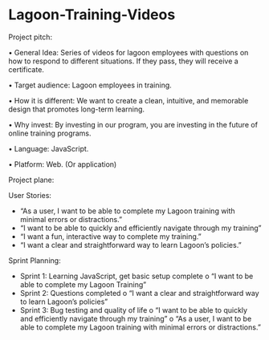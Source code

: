 # Lagoon-Training-Videos

Project pitch:

• General Idea: Series of videos for lagoon employees with questions on how to
respond to different situations. If they pass, they will receive a certificate.

• Target audience: Lagoon employees in training.

• How it is different: We want to create a clean, intuitive, and memorable design
that promotes long-term learning.

• Why invest: By investing in our program, you are investing in the future of online
training programs.

• Language: JavaScript.

• Platform: Web. (Or application)



Project plane:

User Stories:
- “As a user, I want to be able to complete my Lagoon training with minimal errors
or distractions.”
- “I want to be able to quickly and efficiently navigate through my training”
- “I want a fun, interactive way to complete my training.”
- “I want a clear and straightforward way to learn Lagoon’s policies.”


Sprint Planning:
- Sprint 1: Learning JavaScript, get basic setup complete
o “I want to be able to complete my Lagoon Training”
- Sprint 2: Questions completed
o “I want a clear and straightforward way to learn Lagoon’s policies”
- Sprint 3: Bug testing and quality of life
o “I want to be able to quickly and efficiently navigate through my training”
o “As a user, I want to be able to complete my Lagoon training with minimal
errors or distractions.”
